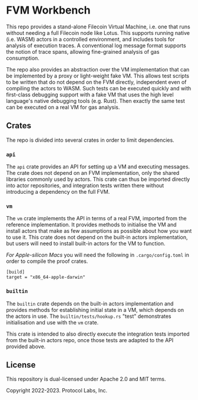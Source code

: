 # FVM Workbench
This repo provides a stand-alone Filecoin Virtual Machine, i.e. one that runs without needing
a full Filecoin node like Lotus.
This supports running native (i.e. WASM) actors in a controlled environment,
and includes tools for analysis of execution traces.
A conventional log message format supports the notion of trace spans, 
allowing fine-grained analysis of gas consumption.

The repo also provides an abstraction over the VM implementation that can be implemented by
a proxy or light-weight fake VM.
This allows test scripts to be written that do not depend on the FVM directly,
independent even of compiling the actors to WASM.
Such tests can be executed quickly and with first-class debugging support with a fake VM that
uses the high level language's native debugging tools (e.g. Rust).
Then exactly the same test can be executed on a real VM for gas analysis.

## Crates
The repo is divided into several crates in order to limit dependencies.

### `api`
The `api` crate provides an API for setting up a VM and executing messages.
The crate does not depend on an FVM implementation, 
only the shared libraries commonly used by actors.
This crate can thus be imported directly into actor repositories, 
and integration tests written there without introducing a dependency on the full FVM.

### `vm`
The `vm` crate implements the API in terms of a real FVM,
imported from the reference implementation.
It provides methods to initialise the VM and install actors that make 
as few assumptions as possible about how you want to use it.
This crate does not depend on the built-in actors implementation, 
but users will need to install built-in actors for the VM to function.

*For Apple-silicon Macs* you will need the following in `.cargo/config.toml` in order to compile
the proof crates.

```
[build]
target = "x86_64-apple-darwin"
```

### `builtin`
The `builtin` crate depends on the built-in actors implementation 
and provides methods for establishing initial state in a VM, which depends on the actors in use.
The `builtin/tests/hookup.rs` "test" demonstrates initialisation and use with the `vm` crate.

This crate is intended to also directly execute the integration tests
imported from the built-in actors repo, once those tests are adapted to the API provided above.

## License
This repository is dual-licensed under Apache 2.0 and MIT terms.

Copyright 2022-2023. Protocol Labs, Inc.